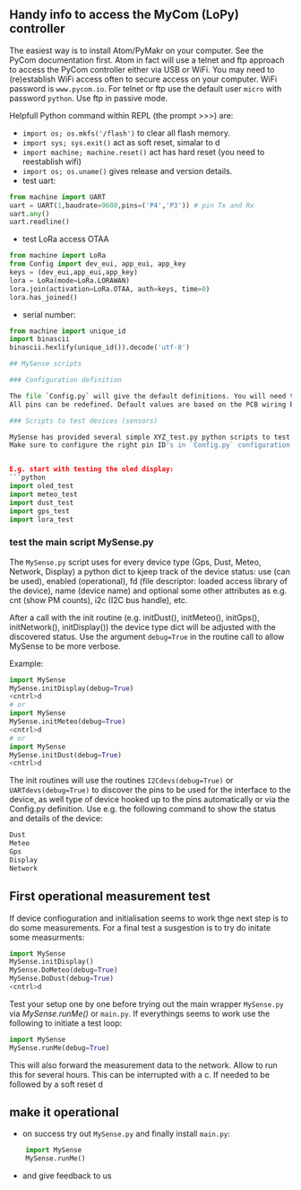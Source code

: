 ## Handy info to access the MyCom (LoPy) controller

The easiest way is to install Atom/PyMakr on your computer. See the PyCom documentation first. Atom in fact will use a telnet and ftp approach to access the PyCom controller either via USB or WiFi. You may need to (re)establish WiFi access often to secure access on your computer. WiFi password is `www.pycom.io`. For telnet or ftp use the default user `micro` with password `python`. Use ftp in passive mode.

Helpfull Python command within REPL (the prompt >>>) are:
* `import os; os.mkfs('/flash')` to clear all flash memory.
* `import sys; sys.exit()` act as soft reset, simalar to <cntrl>d
* `import machine; machine.reset()` act has hard reset (you need to reestablish wifi)
* `import os; os.uname()` gives release and version details.
* test uart:
```python
from machine import UART
uart = UART(1,baudrate=9600,pins=('P4','P3')) # pin Tx and Rx
uart.any()
uart.readline()
```
* test LoRa access OTAA
```python
from machine import LoRa
from Config import dev_eui, app_eui, app_key
keys = (dev_eui,app_eui,app_key)
lora = LoRa(mode=LoRa.LORAWAN)
lora.join(activation=LoRa.OTAA, auth=keys, time=0)
lora.has_joined()
```
* serial number:
```python
from machine import unique_id
import binascii
binascii.hexlify(unique_id()).decode('utf-8')

## MySense scripts

### Configuration definition

The file `Config.py` will give the default definitions. You will need to define the TTN keys (visit The Things Network website).
All pins can be redefined. Default values are based on the PCB wiring board from Fontys GreenTechLab. Every define can be disabled as e.g. useGPS = False.

### Scripts to test devices (sensors)

MySense has provided several simple XYZ_test.py python scripts to test the sensor modules for needed libraries and check of wiring.
Make sure to configure the right pin ID's in `Config.py` configuration file for the test scripts if you use other pins as trhe defaults.


E.g. start with testing the oled display:
```python
import oled_test
import meteo_test
import dust_test
import gps_test
import lora_test
```

### test the main script MySense.py
The `MySense.py` script uses for every device type (Gps, Dust, Meteo, Network, Display) a python dict to kjeep track of the device status: use (can be used), enabled (operational), fd (file descriptor: loaded access library of the device), name (device name) and optional some other attributes as e.g. cnt (show PM counts), i2c (I2C bus handle), etc.

After a call with the init routine (e.g. initDust(), initMeteo(), initGps(), initNetwork(), initDisplay()) the device type dict will be adjusted with the discovered status. Use the argument `debug=True` in the routine call to allow MySense to be more verbose.

Example:
```python
import MySense
MySense.initDisplay(debug=True)
<cntrl>d
# or
import MySense
MySense.initMeteo(debug=True)
<cntrl>d
# or
import MySense
MySense.initDust(debug=True)
<cntrl>d
```

The init routines will use the routines `I2Cdevs(debug=True)` or `UARTdevs(debug=True)` to discover the pins to be used for the interface to the device, as well type of device hooked up to the pins automatically or via the Config.py definition. Use e.g. the following command to show the status and details of the device:
```python
Dust
Meteo
Gps
Display
Network
```

## First operational measurement test
If device confioguration and initialisation seems to work thge next step is to do some measurements.
For a final test a susgestion is to try do initate some measurments:
```python
import MySense
MySense.initDisplay()
MySense.DoMeteo(debug=True)
MySense.DoDust(debug=True)
<cntrl>d
```

Test your setup one by one before trying out the main wrapper `MySense.py` via *MySense.runMe()* or `main.py`.
If everythings seems to work use the following to initiate a test loop:
```python
import MySense
MySense.runMe(debug=True)
```
This will also forward the measurement data to the network.
Allow to run this for several hours.
This can be interrupted with a <cntrl>c. If needed to be followed by a soft reset <cntrl>d

## make it operational

* on success try out `MySense.py` and finally install `main.py`:
```python
    import MySense
    MySense.runMe()
```
* and give feedback to us
